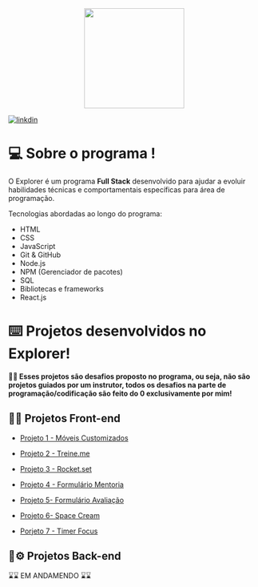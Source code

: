 <div align="center"> <img src="https://user-images.githubusercontent.com/87450820/179401847-13ab52c3-d70a-4eb9-9658-8225eac358eb.jpg" width="200px" /> </div>

[![linkdin](https://img.shields.io/badge/LinkedIn-0077B5?style=for-the-badge&logo=linkedin&logoColor=white)](https://www.linkedin.com/in/gabriel-neris/)


# 💻 Sobre o programa !

O Explorer é um programa **Full Stack** desenvolvido para ajudar a evoluir habilidades técnicas e comportamentais específicas para área de programação.

Tecnologias abordadas ao longo do programa:

- HTML
- CSS
- JavaScript
- Git & GitHub
- Node.js
- NPM (Gerenciador de pacotes)
- SQL
- Bibliotecas e frameworks
- React.js


# ⌨️ Projetos desenvolvidos no Explorer!


#### 👨‍💻 Esses projetos são desafios proposto no programa, ou seja, não são projetos guiados por um instrutor, todos os desafios na parte de programação/codificação são feito do 0 exclusivamente por mim!



## 🔗🎨 Projetos Front-end 

- [ Projeto 1 - Móveis Customizados ](https://github.com/gabriel-neriss/Explorer-Projeto01)

- [Projeto 2 - Treine.me ](https://github.com/gabriel-neriss/RocketseatProjeto2Treine.me)

- [Projeto 3 - Rocket.set](https://github.com/gabriel-neriss/-RocketseatProjetoFinal2)

- [Projeto 4 - Formulário Mentoria](https://github.com/gabriel-neriss/ProjFormIntermediario)

- [Projeto 5- Formulário Avaliação](https://github.com/gabriel-neriss/FormAvancado)

- [ Projeto 6- Space Cream](https://github.com/gabriel-neriss)

- [ Porjeto 7 - Timer Focus ](https://github.com/gabriel-neriss/TimerFocus)


## 🔗⚙️  Projetos Back-end 


⌛⌛ EM ANDAMENDO ⌛⌛






